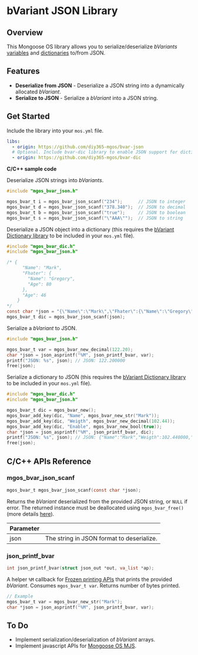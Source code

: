 # bVariant JSON Library
## Overview
This Mongoose OS library allows you to serialize/deserialize *bVariants* [variables](https://github.com/diy365-mgos/bvar) and [dictionaries](https://github.com/diy365-mgos/bvar-dic) to/from JSON.
## Features
- **Deserialize from JSON** - Deserialize a JSON string into a dynamically allocated *bVariant*.
- **Serialize to JSON** - Serialize a *bVariant* into a JSON string.
## Get Started
Include the library into your `mos.yml` file.
```yaml
libs:
  - origin: https://github.com/diy365-mgos/bvar-json
  # Optional. Include bvar-dic library to enable JSON support for dictionaries
  - origin: https://github.com/diy365-mgos/bvar-dic
```
**C/C++ sample code**

Deserialize JSON strings into *bVariants*.
```c
#include "mgos_bvar_json.h"

mgos_bvar_t i = mgos_bvar_json_scanf("234");      // JSON to integer
mgos_bvar_t d = mgos_bvar_json_scanf("378.340");  // JSON to decimal
mgos_bvar_t b = mgos_bvar_json_scanf("true");     // JSON to boolean
mgos_bvar_t s = mgos_bvar_json_scanf("\"AAA\"");  // JSON to string
```
Deserialize a JSON object into a dictionary (this requires the [bVariant Dictionary library](https://github.com/diy365-mgos/bvar-dic) to be included in your `mos.yml` file). 
```c
#include "mgos_bvar_dic.h"
#include "mgos_bvar_json.h"

/* {
      "Name": "Mark",
      "Fhater": {
        "Name": "Gregory",
        "Age": 80
      },
      "Age": 46
    }
*/
const char *json = "{\"Name\":\"Mark\",\"Fhater\":{\"Name\":\"Gregory\",\"Age\":80},\"Age\":46}";
mgos_bvar_t dic = mgos_bvar_json_scanf(json);
```
Serialize a *bVariant* to JSON.
```c
#include "mgos_bvar_json.h"

mgos_bvar_t var = mgos_bvar_new_decimal(122.20);
char *json = json_asprintf("%M", json_printf_bvar, var);
printf("JSON: %s", json); // JSON: 122.200000
free(json);
```
Serialize a dictionary to JSON (this requires the [bVariant Dictionary library](https://github.com/diy365-mgos/bvar-dic) to be included in your `mos.yml` file). 
```c
#include "mgos_bvar_dic.h"
#include "mgos_bvar_json.h"

mgos_bvar_t dic = mgos_bvar_new();
mgos_bvar_add_key(dic, "Name", mgos_bvar_new_str("Mark"));
mgos_bvar_add_key(dic, "Weigth", mgos_bvar_new_decimal(102.44));
mgos_bvar_add_key(dic, "Enable", mgos_bvar_new_bool(true));
char *json = json_asprintf("%M", json_printf_bvar, dic);
printf("JSON: %s", json); // JSON: {"Name":"Mark","Weigth":102.440000,"Enable":true}
free(json);
```
## C/C++ APIs Reference
### mgos_bvar_json_scanf
```c
mgos_bvar_t mgos_bvar_json_scanf(const char *json);
```
Returns the *bVariant* deserialized from the provided JSON string, or `NULL` if error. The returned instance must be deallocated using `mgos_bvar_free()` (more details [here](https://github.com/diy365-mgos/bvar#mgos_bvar_free)).

|Parameter||
|--|--|
|json|The string in JSON format to deserialize.|
### json_printf_bvar
```c
int json_printf_bvar(struct json_out *out, va_list *ap);
```
A helper `%M` callback for [Frozen printing APIs](https://github.com/cesanta/frozen) that prints the provided *bVariant*. Consumes `mgos_bvar_t var`. Returns number of bytes printed.
```c
// Example
mgos_bvar_t var = mgos_bvar_new_str("Mark");
char *json = json_asprintf("%M", json_printf_bvar, var);
```
## To Do
- Implement serialization/deserialization of *bVariant* arrays.
- Implement javascript APIs for [Mongoose OS MJS](https://github.com/mongoose-os-libs/mjs).

